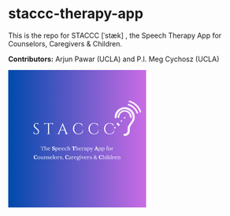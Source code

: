 # staccc-therapy-app

This is the repo for STACCC [ˈstæk] , the Speech Therapy App for Counselors, Caregivers & Children.

**Contributors:** Arjun Pawar (UCLA) and P.I. Meg Cychosz (UCLA)

<img src="https://github.com/spoglab-ucla/staccc-therapy-app/blob/main/stacclogo.png" width="280">


